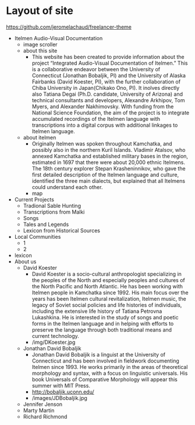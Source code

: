 # Layout of site
https://github.com/jeromelachaud/freelancer-theme
* Itelmen Audio-Visual Documentation
    * image scroller
    * about this site
        * This website has been created to provide information about the project “Integrated Audio-Visual Documentation of Itelmen.” This is a collaborative endeavor between the University of Connecticut (Jonathan Bobaljik, PI) and the University of Alaska Fairbanks (David Koester, PI), with the further collaboration of Chiba University in Japan(Chikako Ono, PI). It inolves directly also Tatiana Degai (Ph.D. candidate, University of Arizona) and technical consultants and developers, Alexandre Arkhipov, Tom Myers, and Alexander Nakhimovsky. With funding from the National Science Foundation, the aim of the project is to integrate accumulated recordings of the Itelmen language with transcriptions into a digital corpus with additional linkages to Itelmen language.
    * about itelmen
        * Originally Itelmen was spoken throughout Kamchatka, and possibly also in the northern Kuril Islands. Vladimir Atalsov, who annexed Kamchatka and established military bases in the region, estimated in 1697 that there were about 20,000 ethnic Itelmens. The 18th century explorer Stepan Krasheninnikov, who gave the first detailed description of the Itelmen language and culture, identified the three main dialects, but explained that all Itelmens could understand each other.
        * map
* Current Projects
    * Tradional Sable Hunting
    * Transcriptions from Malki
    * Songs
    * Tales and Legends
    * Lexicon from Historical Sources
* Local Communities
    * 1
    * 2
* lexicon
* About us
    * David Koester
        * David Koester is a socio-cultural anthropologist specializing in the peoples of the North and especially peoples and cultures of the North Pacific and North Atlantic. He has been working with Itelmen people in Kamchatka since 1992. His main focus over the years has been Itelmen cultural revitalization, Itelmen music, the legacy of Soviet social policies and life histories of individuals, including the extensive life history of Tatiana Petrovna Lukashkina. He is interested in the study of songs and poetic forms in the Itelmen language and in helping with efforts to preserve the language through both traditional means and current technology.
        * /img/DKoester.jpg
    * Jonathan David Bobaljik
        * Jonathan David Bobaljik is a linguist at the University of Connecticut and has been involved in fieldwork documenting Itelmen since 1993. He works primarily in the areas of theoretical morphology and syntax, with a focus on linguistic universals. His book Universals of Comparative Morphology will appear this summer with MIT Press.
        * http://bobaljik.uconn.edu/
        * /images/JDBobaljik.jpg
    * Jennifer Jenson
    * Marty Martin
    * Richard Richmond
